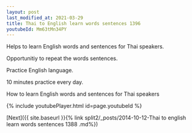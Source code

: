 ```yaml
---
layout: post
last_modified_at: 2021-03-29
title: Thai to English learn words sentences 1396 
youtubeId: Mm63tMn34PY
---
```

 
 
Helps to learn English words and sentences for Thai speakers.

Opportunitiy to repeat the words sentences. 

Practice English language. 
 
10 minutes practice every day. 
 
How to learn English words and sentences for Thai speakers 
 
{% include youtubePlayer.html id=page.youtubeId %}
 
 
[Next]({{ site.baseurl }}{% link  split2/_posts/2014-10-12-Thai to english learn words sentences 1388 .md%})
 
